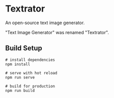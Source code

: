 # Textrator

An open-source text image generator.

"Text Image Generator" was renamed "Textrator".

## Build Setup

```
# install dependencies
npm install

# serve with hot reload
npm run serve

# build for production
npm run build
```
